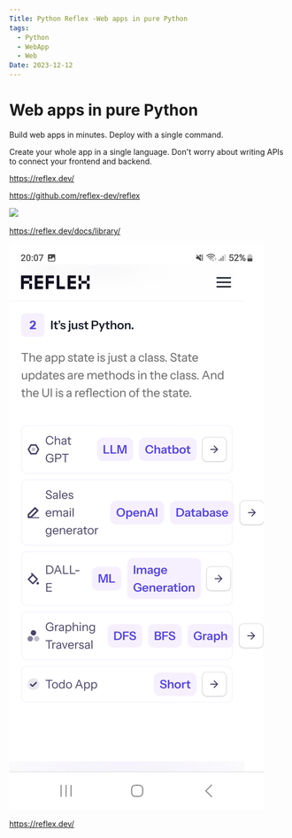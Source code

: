 ```yaml
---
Title: Python Reflex -Web apps in pure Python
tags:
  - Python
  - WebApp
  - Web
Date: 2023-12-12
---
```

# Web apps in pure Python

Build web apps in minutes. Deploy with a single command. 

Create your whole app in a single language. Don't worry about writing APIs to connect your frontend and backend.

https://reflex.dev/

https://github.com/reflex-dev/reflex

![](PastedImage20240221110355.png)

https://reflex.dev/docs/library/

![](../_asset/Screenshot_20231212_200710_Brave.jpg)

https://reflex.dev/

